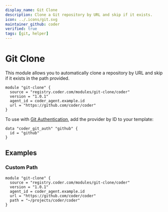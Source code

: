 ```yaml
---
display_name: Git Clone
description: Clone a Git repository by URL and skip if it exists.
icon: ../.icons/git.svg
maintainer_github: coder
verified: true
tags: [git, helper]
---
```


# Git Clone

This module allows you to automatically clone a repository by URL and skip if it exists in the path provided.

```hcl
module "git-clone" {
  source = "registry.coder.com/modules/git-clone/coder"
  version = "1.0.1"
  agent_id = coder_agent.example.id
  url = "https://github.com/coder/coder"
}
```

To use with [Git Authentication](https://coder.com/docs/v2/latest/admin/git-providers), add the provider by ID to your template:

```hcl
data "coder_git_auth" "github" {
  id = "github"
}
```

## Examples

### Custom Path

```hcl
module "git-clone" {
  source = "registry.coder.com/modules/git-clone/coder"
  version = "1.0.1"
  agent_id = coder_agent.example.id
  url = "https://github.com/coder/coder"
  path = "~/projects/coder/coder"
}
```

